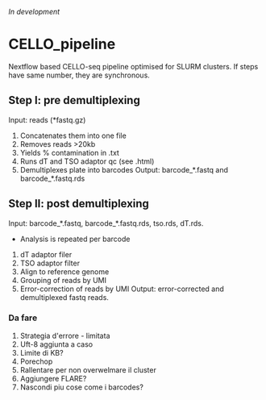 *In development*
# CELLO_pipeline
Nextflow based CELLO-seq pipeline optimised for SLURM clusters. 
If steps have same number, they are synchronous. 

## Step I: pre demultiplexing 
Input: reads (*fastq.gz)
1. Concatenates them into one file
1. Removes reads >20kb
2. Yields % contamination in .txt
2. Runs dT and TSO adaptor qc (see .html)
2. Demultiplexes plate into barcodes
Output: barcode_\*.fastq and barcode_\*.fastq.rds

## Step II: post demultiplexing
Input: barcode_\*.fastq, barcode_\*.fastq.rds, tso.rds, dT.rds. 
- Analysis is repeated per barcode
1. dT adaptor filer
1. TSO adaptor filter
1. Align to reference genome
2. Grouping of reads by UMI
3. Error-correction of reads by UMI
Output: error-corrected and demultiplexed fastq reads. 


### Da fare 
1. Strategia d'errore - limitata
2. Uft-8 aggiunta a caso
3. Limite di KB?
4. Porechop
5. Rallentare per non overwelmare il cluster
6. Aggiungere FLARE?
7. Nascondi piu cose come i barcodes?
